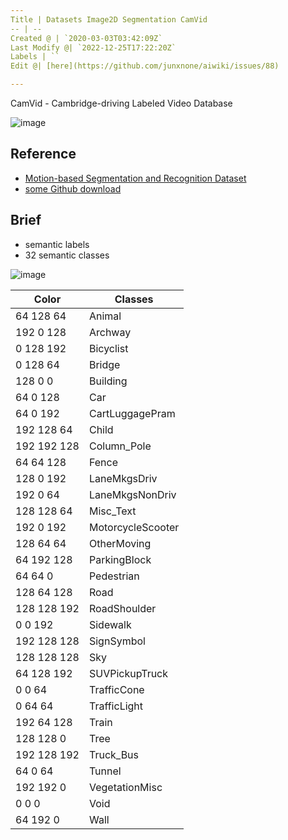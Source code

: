 ```yaml
---
Title | Datasets Image2D Segmentation CamVid
-- | --
Created @ | `2020-03-03T03:42:09Z`
Last Modify @| `2022-12-25T17:22:20Z`
Labels | ``
Edit @| [here](https://github.com/junxnone/aiwiki/issues/88)

---
```

CamVid - Cambridge-driving Labeled Video Database 

![image](https://user-images.githubusercontent.com/2216970/75741404-7416cf80-5d45-11ea-91fe-2eeb5eede5ea.png)

## Reference

- [Motion-based Segmentation and Recognition Dataset](http://mi.eng.cam.ac.uk/research/projects/VideoRec/CamVid/)
- [some Github download](https://github.com/alexgkendall/SegNet-Tutorial/tree/master/CamVid)

## Brief
-  semantic labels
- 32 semantic classes


![image](https://user-images.githubusercontent.com/2216970/75741117-90fed300-5d44-11ea-9d7c-5fe63b9bd39d.png)

Color | Classes
-- | --
64 128 64 | Animal
192 0 128 | Archway
0 128 192 | Bicyclist
0 128 64 | Bridge
128 0 0 | Building
64 0 128 | Car
64 0 192 | CartLuggagePram
192 128 64 | Child
192 192 128 | Column_Pole
64 64 128 | Fence
128 0 192 | LaneMkgsDriv
192 0 64 | LaneMkgsNonDriv
128 128 64 | Misc_Text
192 0 192 | MotorcycleScooter
128 64 64 | OtherMoving
64 192 128 | ParkingBlock
64 64 0 | Pedestrian
128 64 128 | Road
128 128 192 | RoadShoulder
0 0 192 | Sidewalk
192 128 128 | SignSymbol
128 128 128 | Sky
64 128 192 | SUVPickupTruck
0 0 64 | TrafficCone
0 64 64 | TrafficLight
192 64 128 | Train
128 128 0 | Tree
192 128 192 | Truck_Bus
64 0 64 | Tunnel
192 192 0 | VegetationMisc
0 0 0 | Void
64 192 0 | Wall


